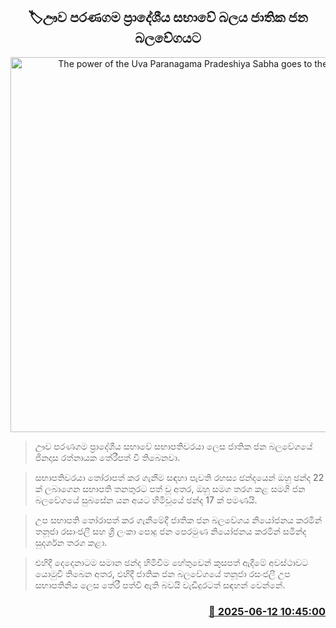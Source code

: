 <p align='center'><b><h2 align='center' title='The power of the Uva Paranagama Pradeshiya Sabha goes to the NPP'>🏷ඌව පරණගම ප්‍රාදේශීය සභාවේ බලය ජාතික ජන බලවේගයට</h2></b></p>
<p align='center'><img src='https://helakuru.sgp1.cdn.digitaloceanspaces.com/esana/images/lib/uva-paranagama.jpg' width='600' alt='The power of the Uva Paranagama Pradeshiya Sabha goes to the NPP'></p>

> ඌව පරණගම ප්‍රාදේශීය සභාවේ සභාපතිවරයා ලෙස ජාතික ජන බලවේගයේ ජිනදාස රත්නායක තේරීපත් වී තිබෙනවා.

> සභාපතිවරයා තෝරාපත් කර ගැනීම සඳහා පැවති රහස්‍ය ඡන්දයෙන් ඔහු ඡන්ද 22 ක් ලබාගෙන සභාපති තනතුරට පත් වූ අතර, ඔහු සමග තරග කළ සමගි ජන බලවේගයේ සුබසේන යන අයට හිමිවූයේ ඡන්ද 17 ක් පමණයි.

> උප සභාපති තෝරාපත් කර ගැනීමේදී ජාතික ජන බලවේගය නියෝජනය කරමින් තනූජා රසාංජලී සහ ශ්‍රී ලංකා පොදු ජන පෙරමුණ නියෝජනය කරමින් සමින්ද සුදර්ශන තරග කළා.

> එහිදී දෙදෙනාටම සමාන ඡන්ද හිමිවීම හේතුවෙන් කුසපත් ඇදීමේ අවස්ථාවට යොමුවී තිබෙන අතර, එහිදී ජාතික ජන බලවේගයේ තනූජා රසංජලී උප සභාපතිනිය ලෙස තේරී පත්වී ඇති බවයි වැඩිදුරටත් සඳහන් වෙන්නේ.



<h3 align='right'><a href='https://www.helakuru.lk/esana/p/110918/'>📅 2025-06-12 10:45:00</a></h3>
